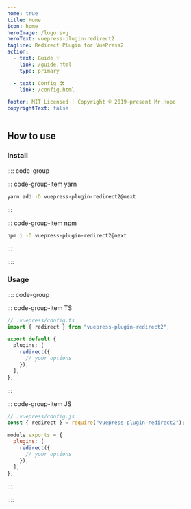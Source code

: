 ```yaml
---
home: true
title: Home
icon: home
heroImage: /logo.svg
heroText: vuepress-plugin-redirect2
tagline: Redirect Plugin for VuePress2
action:
  - text: Guide 💡
    link: /guide.html
    type: primary

  - text: Config 🛠
    link: /config.html

footer: MIT Licensed | Copyright © 2019-present Mr.Hope
copyrightText: false
---
```


## How to use

### Install

:::: code-group

::: code-group-item yarn

```bash
yarn add -D vuepress-plugin-redirect2@next
```

:::

::: code-group-item npm

```bash
npm i -D vuepress-plugin-redirect2@next
```

:::

::::

### Usage

:::: code-group

::: code-group-item TS

```ts
// .vuepress/config.ts
import { redirect } from "vuepress-plugin-redirect2";

export default {
  plugins: [
    redirect({
      // your options
    }),
  ],
};
```

:::

::: code-group-item JS

```js
// .vuepress/config.js
const { redirect } = require("vuepress-plugin-redirect2");

module.exports = {
  plugins: [
    redirect({
      // your options
    }),
  ],
};
```

:::

::::

